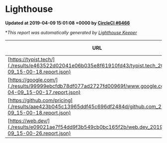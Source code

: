 
# Lighthouse

**Updated at 2019-04-09 15:01:08 +0000 by [CircleCI #6466](https://circleci.com/gh/ItinerisLtd/lighthouse-keeper-example/6466)**

**This report was automatically generated by [Lighthouse Keeper](https://github.com/itinerisltd/lighthouse-keeper)*

| URL | Performance | Accessibility | Best Practices | SEO | PWA | Updated At |
| --- | --- | --- | --- | --- | --- | --- |
| [https://typist.tech/](./results/e463522d02041e06b035e8f61910fd43/typist.tech_2019-04-09_15-00-18.report.json) | 1 |  |  |  |  | 2019-04-09T15:00:18.377Z |
| [https://google.com/](./results/99999ebcfdb78df077ad2727fd00969f/www.google.com_2019-04-09_15-00-17.report.json) | 0.95 | 0.71 | 0.93 | 0.82 | 0.58 | 2019-04-09T15:00:17.704Z |
| [https://github.com/pricing](./results/aae423b045c13965ddf45c696df2484d/github.com_2019-04-09_15-00-18.report.json) | 0.87 | 0.89 | 0.93 | 0.9 | 0.58 | 2019-04-09T15:00:18.039Z |
| [https://web.dev/](./results/e09021ae7f54dd9f3b549cb0bc165f2b/web.dev_2019-04-09_15-00-26.report.json) | 0.97 | 0.93 | 1 | 0.96 | 1 | 2019-04-09T15:00:26.916Z |
